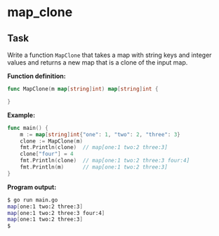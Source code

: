 # map_clone

## Task

Write a function `MapClone` that takes a map with string keys and integer values and returns a new map that is a clone of the input map.

**Function definition:**

```go
func MapClone(m map[string]int) map[string]int {

}
```

**Example:**

```go
func main() {
    m := map[string]int{"one": 1, "two": 2, "three": 3}
    clone := MapClone(m)
    fmt.Println(clone)  // map[one:1 two:2 three:3]
    clone["four"] = 4
    fmt.Println(clone)  // map[one:1 two:2 three:3 four:4]
    fmt.Println(m)      // map[one:1 two:2 three:3]
}
```

**Program output:**

```sh
$ go run main.go
map[one:1 two:2 three:3]
map[one:1 two:2 three:3 four:4]
map[one:1 two:2 three:3]
$
```
